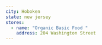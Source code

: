 ```yaml
---
city: Hoboken
state: new jersey
stores:
  - name: "Organic Basic Food "
    address: 204 Washington Street
---
```

